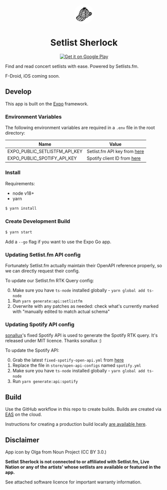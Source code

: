 <div align="center">
  <img src="https://raw.githubusercontent.com/dylmye/setlist-sherlock/main/assets/icon-marketing-512.png" style="width: 4rem; height: auto; border-radius: 1000px">
  <h1>Setlist Sherlock</h1>
  <a href='https://play.google.com/store/apps/details?id=com.dylmye.setlists&pcampaignid=pcampaignidMKT-Other-global-all-co-prtnr-py-PartBadge-Mar2515-1'><img alt='Get it on Google Play' src='https://play.google.com/intl/en_us/badges/static/images/badges/en_badge_web_generic.png' style="width: 10rem" /></a>
</div>

Find and read concert setlists with ease. Powered by Setlists.fm.

F-Droid, iOS coming soon.

## Develop

This app is built on the [Expo](https://expo.dev) framework.

### Environment Variables

The following environment variables are required in a `.env` file in the root directory:

| Name                          | Value                         |
| ----------------------------- | ----------------------------- |
| EXPO_PUBLIC_SETLISTFM_API_KEY | Setlist.fm API key from [here](https://api.setlist.fm/docs/) |
| EXPO_PUBLIC_SPOTIFY_API_KEY   | Spotify client ID from [here](https://developer.spotify.com/documentation/web-api) |

### Install

Requirements:
* node v18+
* yarn

```bash
$ yarn install
```

### Create Development Build

```bash
$ yarn start
```

Add a `--go` flag if you want to use the Expo Go app.

### Updating Setlist.fm API config

Fortunately Setlist.fm actually maintain their OpenAPI reference properly, so we can directly request their config.

To update our Setlist.fm RTK Query config:

0. Make sure you have `ts-node` installed globally - `yarn global add ts-node`
1. Run `yarn generate:api:setlistfm`
2. Overwrite with any patches as needed: check what's currently marked with "manually edited to match actual schema"

### Updating Spotify API config

[sonallux](https://github.com/sonallux/spotify-web-api)'s fixed Spotify API is used to generate the Spotify RTK query. It's released under MIT licence. Thanks sonallux :)

To update the Spotify API:

0. Grab the latest `fixed-spotify-open-api.yml` from [here](https://github.com/sonallux/spotify-web-api/releases)
1. Replace the file in `store/open-api-configs` named `spotify.yml`
2. Make sure you have `ts-node` installed globally - `yarn global add ts-node`
3. Run `yarn generate:api:spotify`

## Build

Use the GitHub workflow in this repo to create builds. Builds are created via [EAS](https://expo.dev/eas) on the cloud.

Instructions for creating a production build locally [are available here](https://docs.expo.dev/build-reference/local-builds/).

## Disclaimer

App icon by Olga from Noun Project (CC BY 3.0.)

**Setlist Sherlock is not connected to or affiliated with Setlist.fm, Live Nation or any of the artists' whose setlists are available or featured in the app.**

See attached software licence for important warranty information.
